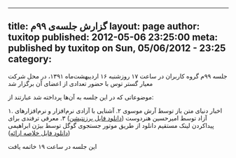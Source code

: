 ----------
title: گزارش جلسه‌ی ۹۹م
layout: page
author: tuxitop
published: 2012-05-06 23:25:00
meta: published by tuxitop on Sun, 05/06/2012 - 23:25
category: 
----------
جلسه ۹۹م گروه کاربران در ساعت ۱۷ روزشنبه ۱۶ اردیبهشت‌ماه ۱۳۹۱، در محل شرکت
معیار گستر توس با حضور تعدادی از اعضای آن برگزار شد


<!--more-->



موضوعاتی که در این جلسه به آن‌ها پرداخته شد عبارتند از:

۱. اخبار دنیای متن باز توسط آرش موسوی
۲. آشنایی با آزادی نرم‌افزار و نرم‌افزار‌های آزاد توسط امیرحسین هنردوست ([دانلود فایل پرزنتیشن](/reports/session-99/free_software.odp))
۳. معرفی ترفندی برای پیدا‌کردن لینک مستقیم دانلود از طریق موتور جستجوی گوگل توسط بیژن ابراهیمی ([دانلود فایل خلاصه ارائه](/reports/session-99/googleSearch.txt))

این جلسه در ساعت ۱۹ خاتمه یافت